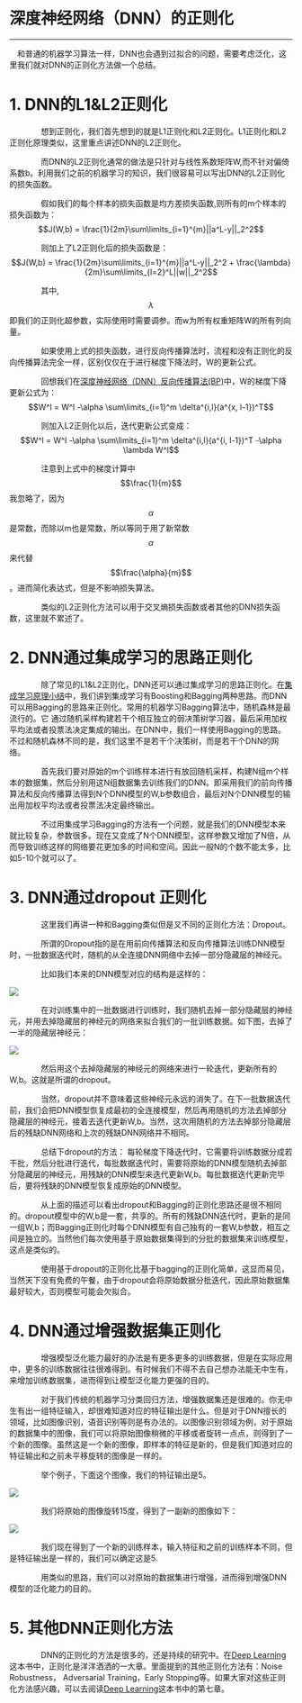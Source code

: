 # 深度神经网络（DNN）的正则化

---

　和普通的机器学习算法一样，DNN也会遇到过拟合的问题，需要考虑泛化，这里我们就对DNN的正则化方法做一个总结。

# 1. DNN的L1&L2正则化

　　　　想到正则化，我们首先想到的就是L1正则化和L2正则化。L1正则化和L2正则化原理类似，这里重点讲述DNN的L2正则化。

　　　　而DNN的L2正则化通常的做法是只针对与线性系数矩阵W,而不针对偏倚系数b。利用我们之前的机器学习的知识，我们很容易可以写出DNN的L2正则化的损失函数。

　　　　假如我们的每个样本的损失函数是均方差损失函数,则所有的m个样本的损失函数为：$$J(W,b) = \frac{1}{2m}\sum\limits_{i=1}^{m}||a^L-y||_2^2$$

　　　　则加上了L2正则化后的损失函数是：$$J(W,b) = \frac{1}{2m}\sum\limits_{i=1}^{m}||a^L-y||_2^2 + \frac{\lambda}{2m}\sum\limits_{l=2}^L||w||_2^2$$

　　　　其中,$$\lambda$$即我们的正则化超参数，实际使用时需要调参。而w为所有权重矩阵W的所有列向量。

　　　　如果使用上式的损失函数，进行反向传播算法时，流程和没有正则化的反向传播算法完全一样，区别仅仅在于进行梯度下降法时，W的更新公式。

　　　　回想我们在[深度神经网络（DNN）反向传播算法\(BP\)](/dl/introduction/dnn-bp.md)中，W的梯度下降更新公式为：$$W^l = W^l -\alpha \sum\limits_{i=1}^m \delta^{i,l}(a^{x, l-1})^T$$

　　　　则加入L2正则化以后，迭代更新公式变成：$$W^l = W^l -\alpha \sum\limits_{i=1}^m \delta^{i,l}(a^{i, l-1})^T -\alpha \lambda W^l$$

　　　　注意到上式中的梯度计算中$$\frac{1}{m}$$我忽略了，因为$$\alpha$$是常数，而除以m也是常数，所以等同于用了新常数$$\alpha$$来代替$$\frac{\alpha}{m}$$。进而简化表达式，但是不影响损失算法。

　　　　类似的L2正则化方法可以用于交叉熵损失函数或者其他的DNN损失函数，这里就不累述了。

# 2. DNN通过集成学习的思路正则化

　　　　除了常见的L1&L2正则化，DNN还可以通过集成学习的思路正则化。在[集成学习原理小结](/ml/integrate.md)中，我们讲到集成学习有Boosting和Bagging两种思路。而DNN可以用Bagging的思路来正则化。常用的机器学习Bagging算法中，随机森林是最流行的。它 通过随机采样构建若干个相互独立的弱决策树学习器，最后采用加权平均法或者投票法决定集成的输出。在DNN中，我们一样使用Bagging的思路。不过和随机森林不同的是，我们这里不是若干个决策树，而是若干个DNN的网络。

　　　　首先我们要对原始的m个训练样本进行有放回随机采样，构建N组m个样本的数据集，然后分别用这N组数据集去训练我们的DNN。即采用我们的前向传播算法和反向传播算法得到N个DNN模型的W,b参数组合，最后对N个DNN模型的输出用加权平均法或者投票法决定最终输出。

　　　　不过用集成学习Bagging的方法有一个问题，就是我们的DNN模型本来就比较复杂，参数很多。现在又变成了N个DNN模型，这样参数又增加了N倍，从而导致训练这样的网络要花更加多的时间和空间。因此一般N的个数不能太多，比如5-10个就可以了。

# 3. DNN通过dropout 正则化

　　　　这里我们再讲一种和Bagging类似但是又不同的正则化方法：Dropout。

　　　　所谓的Dropout指的是在用前向传播算法和反向传播算法训练DNN模型时，一批数据迭代时，随机的从全连接DNN网络中去掉一部分隐藏层的神经元。

　　　　比如我们本来的DNN模型对应的结构是这样的：

![](http://images2015.cnblogs.com/blog/1042406/201702/1042406-20170227134701063-630638511.png)

　　　　在对训练集中的一批数据进行训练时，我们随机去掉一部分隐藏层的神经元，并用去掉隐藏层的神经元的网络来拟合我们的一批训练数据。如下图，去掉了一半的隐藏层神经元：

![](http://images2015.cnblogs.com/blog/1042406/201702/1042406-20170227134816751-852364682.png)

　　　　然后用这个去掉隐藏层的神经元的网络来进行一轮迭代，更新所有的W,b。这就是所谓的dropout。

　　　　当然，dropout并不意味着这些神经元永远的消失了。在下一批数据迭代前，我们会把DNN模型恢复成最初的全连接模型，然后再用随机的方法去掉部分隐藏层的神经元，接着去迭代更新W,b。当然，这次用随机的方法去掉部分隐藏层后的残缺DNN网络和上次的残缺DNN网络并不相同。

　　　　总结下dropout的方法： 每轮梯度下降迭代时，它需要将训练数据分成若干批，然后分批进行迭代，每批数据迭代时，需要将原始的DNN模型随机去掉部分隐藏层的神经元，用残缺的DNN模型来迭代更新W,b。每批数据迭代更新完毕后，要将残缺的DNN模型恢复成原始的DNN模型。

　　　　从上面的描述可以看出dropout和Bagging的正则化思路还是很不相同的。dropout模型中的W,b是一套，共享的。所有的残缺DNN迭代时，更新的是同一组W,b；而Bagging正则化时每个DNN模型有自己独有的一套W,b参数，相互之间是独立的。当然他们每次使用基于原始数据集得到的分批的数据集来训练模型，这点是类似的。

　　　　使用基于dropout的正则化比基于bagging的正则化简单，这显而易见，当然天下没有免费的午餐，由于dropout会将原始数据分批迭代，因此原始数据集最好较大，否则模型可能会欠拟合。

# 4. DNN通过增强数据集正则化

　　　　增强模型泛化能力最好的办法是有更多更多的训练数据，但是在实际应用中，更多的训练数据往往很难得到。有时候我们不得不去自己想办法能无中生有，来增加训练数据集，进而得到让模型泛化能力更强的目的。

　　　　对于我们传统的机器学习分类回归方法，增强数据集还是很难的。你无中生有出一组特征输入，却很难知道对应的特征输出是什么。但是对于DNN擅长的领域，比如图像识别，语音识别等则是有办法的。以图像识别领域为例，对于原始的数据集中的图像，我们可以将原始图像稍微的平移或者旋转一点点，则得到了一个新的图像。虽然这是一个新的图像，即样本的特征是新的，但是我们知道对应的特征输出和之前未平移旋转的图像是一样的。

　　　　举个例子，下面这个图像，我们的特征输出是5。

![](http://images2015.cnblogs.com/blog/1042406/201702/1042406-20170227141253188-1580929260.png)

　　　　我们将原始的图像旋转15度，得到了一副新的图像如下：

![](http://images2015.cnblogs.com/blog/1042406/201702/1042406-20170227141336095-1362299207.png)

　　　　我们现在得到了一个新的训练样本，输入特征和之前的训练样本不同，但是特征输出是一样的，我们可以确定这是5.

　　　　用类似的思路，我们可以对原始的数据集进行增强，进而得到增强DNN模型的泛化能力的目的。

# 5. 其他DNN正则化方法

　　　　DNN的正则化的方法是很多的，还是持续的研究中。在[Deep Learning](http://www.deeplearningbook.org/)这本书中，正则化是洋洋洒洒的一大章。里面提到的其他正则化方法有：Noise Robustness， Adversarial Training，Early Stopping等。如果大家对这些正则化方法感兴趣，可以去阅读[Deep Learning](http://www.deeplearningbook.org/)这本书中的第七章。

